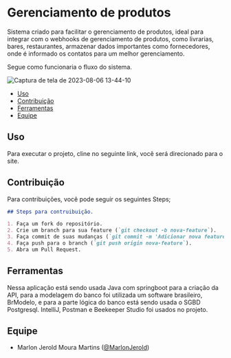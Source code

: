 # Gerenciamento de produtos

Sistema criado para facilitar o gerenciamento de produtos, ideal para integrar com o webhooks de gerenciamento de produtos, como livrarias, bares, restaurantes, armazenar dados importantes como fornecedores, onde é informado os contatos para um melhor gerenciamento.

Segue como funcionaria o fluxo do sistema.

![Captura de tela de 2023-08-06 13-44-10](https://github.com/MarlonJerold/api-java/assets/63025001/29e330f9-61e8-40ce-9103-b48f2607a196)

- [Uso](#uso)
- [Contribuição](#contribuição)
- [Ferramentas](#ferramentas)
- [Equipe](#equipe)
  
## Uso

Para executar o projeto, cline no seguinte link, você será direcionado para o site.

## Contribuição

Para contribuições, você pode seguir os seguintes Steps;

```markdown
## Steps para contruibuição.

1. Faça um fork do repositório.
2. Crie um branch para sua feature (`git checkout -b nova-feature`).
3. Faça commit de suas mudanças (`git commit -m 'Adicionar nova feature'`).
4. Faça push para o branch (`git push origin nova-feature`).
5. Abra um Pull Request.
```
## Ferramentas

Nessa aplicação está sendo usada Java com springboot para a criação da API, para a modelagem do banco foi utilizada um software brasileiro, BrModelo, e para a parte lógica do banco está sendo usada o SGBD Postgresql. IntelliJ, Postman e Beekeeper Studio foi usados no projeto.

## Equipe

- Marlon Jerold Moura Martins ([@MarlonJerold](https://github.com/MarlonJerold))

